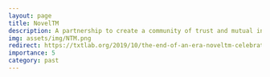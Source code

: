 ```yaml
---
layout: page
title: NovelTM
description: A partnership to create a community of trust and mutual interest around issues of data and literary study.
img: assets/img/NTM.png
redirect: https://txtlab.org/2019/10/the-end-of-an-era-noveltm-celebrates-its-final-workshop-ends/
importance: 5
category: past
---
```

